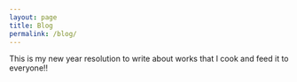 ```yaml
---
layout: page
title: Blog
permalink: /blog/
---
```


This is my new year resolution to write about works that I cook and feed it to everyone!!


<!-- Here are my carefully compiled views on some topics that I encountered so far. Hopefully, you will find them helpful! You can also search my posts by category <a href="{{ site.baseurl }}/categories/">here</a>.

<ul class="listing">
{% for post in site.posts %}
  {% capture y %}{{post.date | date:"%Y"}}{% endcapture %}
  {% if year != y %}
    {% assign year = y %}
    <li class="listing-seperator">{{ y }}</li>
  {% endif %}
  <li class="listing-item">
    <time datetime="{{ post.date | date:"%Y-%m-%d" }}">{{ post.date | date:"%Y-%m-%d" }}</time>
    <a href="{{ site.baseurl }}{{ post.url }}" title="{{ post.title }}">{{ post.title }}</a>
  </li>
{% endfor %}
</ul> -->
